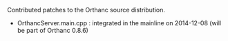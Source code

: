 Contributed patches to the Orthanc source distribution.

* OrthancServer.main.cpp : integrated in the mainline on 2014-12-08 (will be part of Orthanc 0.8.6)
